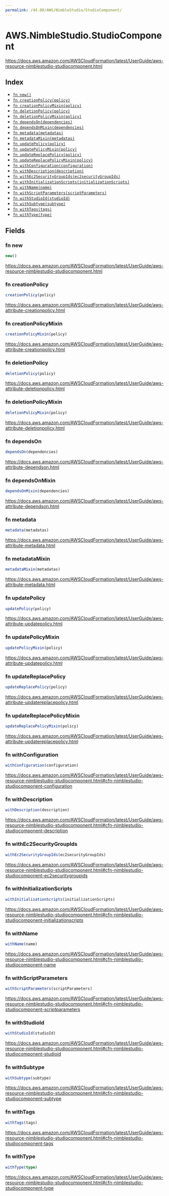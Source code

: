 ```yaml
---
permalink: /44.00/AWS/NimbleStudio/StudioComponent/
---
```


# AWS.NimbleStudio.StudioComponent

https://docs.aws.amazon.com/AWSCloudFormation/latest/UserGuide/aws-resource-nimblestudio-studiocomponent.html

## Index

* [`fn new()`](#fn-new)
* [`fn creationPolicy(policy)`](#fn-creationpolicy)
* [`fn creationPolicyMixin(policy)`](#fn-creationpolicymixin)
* [`fn deletionPolicy(policy)`](#fn-deletionpolicy)
* [`fn deletionPolicyMixin(policy)`](#fn-deletionpolicymixin)
* [`fn dependsOn(dependencies)`](#fn-dependson)
* [`fn dependsOnMixin(dependencies)`](#fn-dependsonmixin)
* [`fn metadata(metadatas)`](#fn-metadata)
* [`fn metadataMixin(metadatas)`](#fn-metadatamixin)
* [`fn updatePolicy(policy)`](#fn-updatepolicy)
* [`fn updatePolicyMixin(policy)`](#fn-updatepolicymixin)
* [`fn updateReplacePolicy(policy)`](#fn-updatereplacepolicy)
* [`fn updateReplacePolicyMixin(policy)`](#fn-updatereplacepolicymixin)
* [`fn withConfiguration(configuration)`](#fn-withconfiguration)
* [`fn withDescription(description)`](#fn-withdescription)
* [`fn withEc2SecurityGroupIds(ec2securityGroupIds)`](#fn-withec2securitygroupids)
* [`fn withInitializationScripts(initializationScripts)`](#fn-withinitializationscripts)
* [`fn withName(name)`](#fn-withname)
* [`fn withScriptParameters(scriptParameters)`](#fn-withscriptparameters)
* [`fn withStudioId(studioId)`](#fn-withstudioid)
* [`fn withSubtype(subtype)`](#fn-withsubtype)
* [`fn withTags(tags)`](#fn-withtags)
* [`fn withType(type)`](#fn-withtype)

## Fields

### fn new

```ts
new()
```

https://docs.aws.amazon.com/AWSCloudFormation/latest/UserGuide/aws-resource-nimblestudio-studiocomponent.html

### fn creationPolicy

```ts
creationPolicy(policy)
```

https://docs.aws.amazon.com/AWSCloudFormation/latest/UserGuide/aws-attribute-creationpolicy.html

### fn creationPolicyMixin

```ts
creationPolicyMixin(policy)
```

https://docs.aws.amazon.com/AWSCloudFormation/latest/UserGuide/aws-attribute-creationpolicy.html

### fn deletionPolicy

```ts
deletionPolicy(policy)
```

https://docs.aws.amazon.com/AWSCloudFormation/latest/UserGuide/aws-attribute-deletionpolicy.html

### fn deletionPolicyMixin

```ts
deletionPolicyMixin(policy)
```

https://docs.aws.amazon.com/AWSCloudFormation/latest/UserGuide/aws-attribute-deletionpolicy.html

### fn dependsOn

```ts
dependsOn(dependencies)
```

https://docs.aws.amazon.com/AWSCloudFormation/latest/UserGuide/aws-attribute-dependson.html

### fn dependsOnMixin

```ts
dependsOnMixin(dependencies)
```

https://docs.aws.amazon.com/AWSCloudFormation/latest/UserGuide/aws-attribute-dependson.html

### fn metadata

```ts
metadata(metadatas)
```

https://docs.aws.amazon.com/AWSCloudFormation/latest/UserGuide/aws-attribute-metadata.html

### fn metadataMixin

```ts
metadataMixin(metadatas)
```

https://docs.aws.amazon.com/AWSCloudFormation/latest/UserGuide/aws-attribute-metadata.html

### fn updatePolicy

```ts
updatePolicy(policy)
```

https://docs.aws.amazon.com/AWSCloudFormation/latest/UserGuide/aws-attribute-updatepolicy.html

### fn updatePolicyMixin

```ts
updatePolicyMixin(policy)
```

https://docs.aws.amazon.com/AWSCloudFormation/latest/UserGuide/aws-attribute-updatepolicy.html

### fn updateReplacePolicy

```ts
updateReplacePolicy(policy)
```

https://docs.aws.amazon.com/AWSCloudFormation/latest/UserGuide/aws-attribute-updatereplacepolicy.html

### fn updateReplacePolicyMixin

```ts
updateReplacePolicyMixin(policy)
```

https://docs.aws.amazon.com/AWSCloudFormation/latest/UserGuide/aws-attribute-updatereplacepolicy.html

### fn withConfiguration

```ts
withConfiguration(configuration)
```

https://docs.aws.amazon.com/AWSCloudFormation/latest/UserGuide/aws-resource-nimblestudio-studiocomponent.html#cfn-nimblestudio-studiocomponent-configuration

### fn withDescription

```ts
withDescription(description)
```

https://docs.aws.amazon.com/AWSCloudFormation/latest/UserGuide/aws-resource-nimblestudio-studiocomponent.html#cfn-nimblestudio-studiocomponent-description

### fn withEc2SecurityGroupIds

```ts
withEc2SecurityGroupIds(ec2securityGroupIds)
```

https://docs.aws.amazon.com/AWSCloudFormation/latest/UserGuide/aws-resource-nimblestudio-studiocomponent.html#cfn-nimblestudio-studiocomponent-ec2securitygroupids

### fn withInitializationScripts

```ts
withInitializationScripts(initializationScripts)
```

https://docs.aws.amazon.com/AWSCloudFormation/latest/UserGuide/aws-resource-nimblestudio-studiocomponent.html#cfn-nimblestudio-studiocomponent-initializationscripts

### fn withName

```ts
withName(name)
```

https://docs.aws.amazon.com/AWSCloudFormation/latest/UserGuide/aws-resource-nimblestudio-studiocomponent.html#cfn-nimblestudio-studiocomponent-name

### fn withScriptParameters

```ts
withScriptParameters(scriptParameters)
```

https://docs.aws.amazon.com/AWSCloudFormation/latest/UserGuide/aws-resource-nimblestudio-studiocomponent.html#cfn-nimblestudio-studiocomponent-scriptparameters

### fn withStudioId

```ts
withStudioId(studioId)
```

https://docs.aws.amazon.com/AWSCloudFormation/latest/UserGuide/aws-resource-nimblestudio-studiocomponent.html#cfn-nimblestudio-studiocomponent-studioid

### fn withSubtype

```ts
withSubtype(subtype)
```

https://docs.aws.amazon.com/AWSCloudFormation/latest/UserGuide/aws-resource-nimblestudio-studiocomponent.html#cfn-nimblestudio-studiocomponent-subtype

### fn withTags

```ts
withTags(tags)
```

https://docs.aws.amazon.com/AWSCloudFormation/latest/UserGuide/aws-resource-nimblestudio-studiocomponent.html#cfn-nimblestudio-studiocomponent-tags

### fn withType

```ts
withType(type)
```

https://docs.aws.amazon.com/AWSCloudFormation/latest/UserGuide/aws-resource-nimblestudio-studiocomponent.html#cfn-nimblestudio-studiocomponent-type